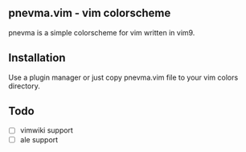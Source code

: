 pnevma.vim - vim colorscheme
----------------------------
pnevma is a simple colorscheme for vim written in vim9.

Installation
------------
Use a plugin manager or just copy pnevma.vim file to your vim colors directory.

Todo
----

- [ ] vimwiki support
- [ ] ale support
